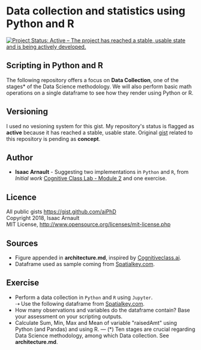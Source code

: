 # Data collection and statistics using Python and R

[![Project Status: Active – The project has reached a stable, usable state and is being actively developed.](https://www.repostatus.org/badges/latest/active.svg)](https://www.repostatus.org/#active)

## Scripting in Python and R
The following repository offers a focus on <b>Data Collection</b>, one of the stages* of the Data Science methodology. We will also perform basic math operations on a single dataframe to see how they render using Python or R.

## Versioning

I used no vesioning system for this gist. My repository's status is flagged as <b>active</b> because it has reached a stable, usable state. Original [gist](https://gist.github.com/aiPhD/15873ff613af833f9693e1a595bdfcc6) related to this repository is pending as <b>concept</b>.

## Author

* **Isaac Arnault** - Suggesting two implementations in `Python` and `R`, from *Initial work* [Cognitive Class Lab - Module 2](https://cognitiveclass.ai/courses/data-science-methodology-2/) and one exercise.

## Licence

All public gists https://gist.github.com/aiPhD<br>
Copyright 2018, Isaac Arnault<br>
MIT License, http://www.opensource.org/licenses/mit-license.php

## Sources
* Figure appended in <b>architecture.md</b>, inspired by [Cognitiveclass.ai](https://cognitiveclass.ai/).<br>
* Dataframe used as sample coming from [Spatialkey.com](https://support.spatialkey.com/spatialkey-sample-csv-data/).

## Exercise
* Perform a data collection in `Python` and `R` using `Jupyter`.<br>
⇢ Use the following dataframe from [Spatialkey.com](http://samplecsvs.s3.amazonaws.com/TechCrunchcontinentalUSA.csv).
* How many observations and variables do the dataframe contain? Base your assessment on your scripting outputs.
* Calculate Sum, Min, Max and Mean of variable "raisedAmt" using Python (and Pandas) and using R.
—
(*) Ten stages are crucial regarding Data Science methodology, among which Data collection. See <b>architecture.md</b>.

